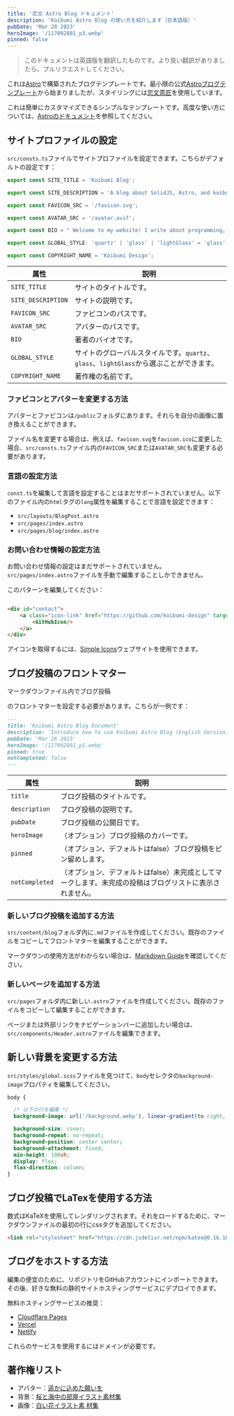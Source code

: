 ```yaml
---
title: '恋文 Astro Blog ドキュメント'
description: 'Koibumi Astro Blog の使い方を紹介します（日本語版）'
pubDate: 'Mar 28 2023'
heroImage: '/117092881_p3.webp'
pinned: false
---
```


> このドキュメントは英語版を翻訳したものです。より良い翻訳がありましたら、プルリクエストしてください。

これは[Astro](https://astro.build)で構築されたブログテンプレートです。最小限の公式[Astroブログテンプレート](https://astro.build/themes/details/blog/)から始まりましたが、スタイリングには[恋文意匠](https://solid.koibumi.art)を使用しています。

これは簡単にカスタマイズできるシンプルなテンプレートです。高度な使い方については、[Astroのドキュメント](https://docs.astro.build)を参照してください。

## サイトプロファイルの設定

`src/consts.ts`ファイルでサイトプロファイルを設定できます。こちらがデフォルトの設定です：

```ts
export const SITE_TITLE = 'Koibumi Blog';

export const SITE_DESCRIPTION = 'A blog about SolidJS, Astro, and koibumi design.';

export const FAVICON_SRC = '/favicon.svg';

export const AVATAR_SRC = '/avatar.avif';

export const BIO = " Welcome to my website! I write about programming, technology, and other things that interest me."

export const GLOBAL_STYLE: 'quartz' | 'glass' | 'lightGlass' = 'glass'

export const COPYRIGHT_NAME = 'Koibumi Design';
```

| 属性               | 説明                                                                                  |
|-------------------|--------------------------------------------------------------------------------------|
| `SITE_TITLE`      | サイトのタイトルです。                                                                   |
| `SITE_DESCRIPTION`| サイトの説明です。                                                                       |
| `FAVICON_SRC`     | ファビコンのパスです。                                                                   |
| `AVATAR_SRC`      | アバターのパスです。                                                                     |
| `BIO`             | 著者のバイオです。                                                                       |
| `GLOBAL_STYLE`    | サイトのグローバルスタイルです。`quartz`、`glass`、`lightGlass`から選ぶことができます。|
| `COPYRIGHT_NAME`  | 著作権の名前です。                                                                       |

### ファビコンとアバターを変更する方法

アバターとファビコンは`/public`フォルダにあります。それらを自分の画像に置き換えることができます。

ファイル名を変更する場合は、例えば、`favicon.svg`を`favicon.ico`に変更した場合、`src/consts.ts`ファイル内の`FAVICON_SRC`または`AVATAR_SRC`も変更する必要があります。

### 言語の設定方法

`const.ts`を編集して言語を設定することはまだサポートされていません。以下のファイル内の`html`タグの`lang`属性を編集することで言語を設定できます：

- `src/layouts/BlogPost.astro`
- `src/pages/index.astro`
- `src/pages/blog/index.astro`

### お問い合わせ情報の設定方法

お問い合わせ情報の設定はまだサポートされていません。`src/pages/index.astro`ファイルを手動で編集することしかできません。

このパターンを編集してください：

```html

<div id="contact">
    <a class="icon-link" href="https://github.com/koibumi-design" target="_blank" aria-label="GitHub">
        <GitHubIcon/>
    </a>
</div>
```

アイコンを取得するには、[Simple Icons](https://simpleicons.org)ウェブサイトを使用できます。

## ブログ投稿のフロントマター

マークダウンファイル内でブログ投稿

のフロントマターを設定する必要があります。こちらが一例です：

```md
---
title: 'Koibumi Astro Blog Document'
description: 'Introduce how to use Koibumi Astro Blog (English Version)'
pubDate: 'Mar 26 2023'
heroImage: '/117092881_p1.webp'
pinned: true
notCompleted: false
---
```

| 属性           | 説明                                                                                         |
|---------------|---------------------------------------------------------------------------------------------|
| `title`       | ブログ投稿のタイトルです。                                                                      |
| `description` | ブログ投稿の説明です。                                                                          |
| `pubDate`     | ブログ投稿の公開日です。                                                                        |
| `heroImage`   | （オプション）ブログ投稿のカバーです。                                                          |
| `pinned`      | （オプション、デフォルトはfalse）ブログ投稿をピン留めします。                                    |
| `notCompleted`| （オプション、デフォルトはfalse）未完成としてマークします。未完成の投稿はブログリストに表示されません。 |

### 新しいブログ投稿を追加する方法

`src/content/blog`フォルダ内に`.md`ファイルを作成してください。既存のファイルをコピーしてフロントマターを編集することができます。

マークダウンの使用方法がわからない場合は、[Markdown Guide](https://www.markdownguide.org/basic-syntax/)を確認してください。

### 新しいページを追加する方法

`src/pages`フォルダ内に新しい`.astro`ファイルを作成してください。既存のファイルをコピーして編集することができます。

ページまたは外部リンクをナビゲーションバーに追加したい場合は、`src/components/Header.astro`ファイルを編集できます。

## 新しい背景を変更する方法

`src/styles/global.scss`ファイルを見つけて、`body`セレクタの`background-image`プロパティを編集してください。

```scss
body {

  /* 以下の行を編集 */
  background-image: url('/background.webp'), linear-gradient(to right, #ffcdb9, #FFC0CB);

  background-size: cover;
  background-repeat: no-repeat;
  background-position: center center;
  background-attachment: fixed;
  min-height: 100vh;
  display: flex;
  flex-direction: column;
}
```

## ブログ投稿でLaTexを使用する方法

数式はKaTeXを使用してレンダリングされます。それをロードするために、マークダウンファイルの最初の行にcssタグを追加してください。

```md
<link rel="stylesheet" href="https://cdn.jsdelivr.net/npm/katex@0.16.10/dist/katex.min.css">
```

## ブログをホストする方法

編集の便宜のために、リポジトリをGitHubアカウントにインポートできます。その後、好きな無料の静的サイトホスティングサービスにデプロイできます。

無料ホスティングサービスの推奨：

- [Cloudflare Pages](https://pages.cloudflare.com/)
- [Vercel](https://vercel.com/)
- [Netlify](https://www.netlify.com/)

これらのサービスを使用するにはドメインが必要です。

## 著作権リスト

- アバター：[遥かに込めた願いを](https://www.chichi-pui.com/posts/09ed6832-e2eb-4e80-b107-a93d0e55fd33/)
- 背景：[桜と海中の部屋イラスト素材集](https://www.pixiv.net/artworks/116840824)
- 画像：[白い花イラスト素 材集](https://www.pixiv.net/artworks/117092881)